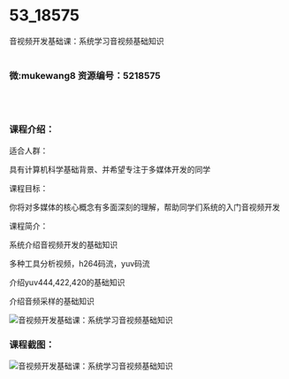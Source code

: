 # 53_18575
音视频开发基础课：系统学习音视频基础知识
<br/></br>
<h3>微:mukewang8 资源编号：5218575</h3>
<br/></br>
<h3>课程介绍：</h3>
<p>适合人群：</p>
<p>具有计算机科学基础背景、并希望专注于多媒体开发的同学</p>
<p>课程目标：</p>
<p>你将对多媒体的核心概念有多面深刻的理解，帮助同学们系统的入门<a title="查看与 音视频开发 相关的文章" target="_blank">音视频开发</a></p>
<p>课程简介：</p>
<p>系统介绍音视频开发的基础知识</p>
<p>多种工具分析视频，h264码流，yuv码流</p>
<p>介绍yuv444,422,420的基础知识</p>
<p>介绍音频采样的基础知识</p>
<p><img src="https://www.ko996.com/wp-content/uploads/img/2021/02/1-75-300x185.png" alt="音视频开发基础课：系统学习音视频基础知识"></p>
<div class="info-desc">
<h3>课程截图：</h3>
<p><img src="https://www.ko996.com/wp-content/uploads/img/2021/02/2-79.png" alt="音视频开发基础课：系统学习音视频基础知识"></p>


			
</div>
